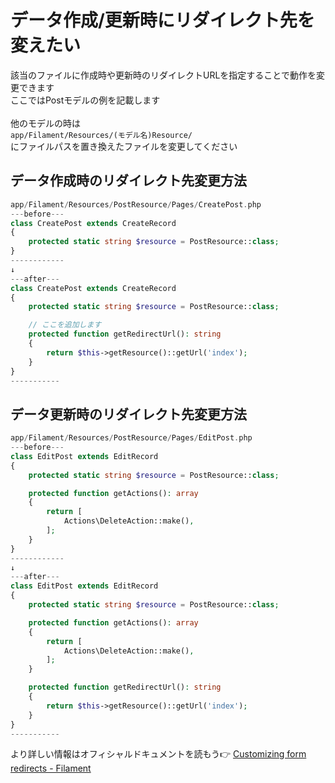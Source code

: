 # データ作成/更新時にリダイレクト先を変えたい
該当のファイルに作成時や更新時のリダイレクトURLを指定することで動作を変更できます<br>
ここではPostモデルの例を記載します<br><br>
他のモデルの時は<br>
`app/Filament/Resources/(モデル名)Resource/`<br>
にファイルパスを置き換えたファイルを変更してください

## データ作成時のリダイレクト先変更方法
```php
app/Filament/Resources/PostResource/Pages/CreatePost.php
---before---
class CreatePost extends CreateRecord
{
    protected static string $resource = PostResource::class;
}
------------
↓
---after---
class CreatePost extends CreateRecord
{
    protected static string $resource = PostResource::class;

    // ここを追加します
    protected function getRedirectUrl(): string
    {
        return $this->getResource()::getUrl('index');
    }
}
-----------
```

## データ更新時のリダイレクト先変更方法
```php
app/Filament/Resources/PostResource/Pages/EditPost.php
---before---
class EditPost extends EditRecord
{
    protected static string $resource = PostResource::class;

    protected function getActions(): array
    {
        return [
            Actions\DeleteAction::make(),
        ];
    }
}
------------
↓
---after---
class EditPost extends EditRecord
{
    protected static string $resource = PostResource::class;

    protected function getActions(): array
    {
        return [
            Actions\DeleteAction::make(),
        ];
    }

    protected function getRedirectUrl(): string
    {
        return $this->getResource()::getUrl('index');
    }
}
-----------
```

より詳しい情報はオフィシャルドキュメントを読もう👉 
[Customizing form redirects - Filament](https://filamentphp.com/docs/2.x/admin/resources/creating-records#customizing-form-redirects)